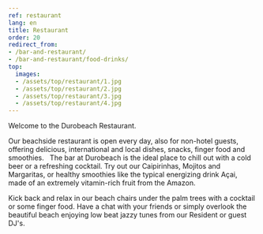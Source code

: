 ```yaml
---
ref: restaurant
lang: en
title: Restaurant
order: 20
redirect_from:
- /bar-and-restaurant/
- /bar-and-restaurant/food-drinks/
top:
  images:
  - /assets/top/restaurant/1.jpg
  - /assets/top/restaurant/2.jpg
  - /assets/top/restaurant/3.jpg
  - /assets/top/restaurant/4.jpg
---
```

Welcome to the Durobeach Restaurant.

Our beachside restaurant is open every day, also for non-hotel guests, offering delicious, international and local dishes, snacks, finger food and smoothies.
 
The bar at Durobeach is the ideal place to chill out with a cold beer or a refreshing cocktail. Try out our Caipirinhas, Mojitos and Margaritas, or healthy smoothies like the typical energizing drink Açai, made of an extremely vitamin-rich fruit from the Amazon.

Kick back and relax in our beach chairs under the palm trees with a cocktail or some finger food. Have a chat with your friends or simply overlook the beautiful beach enjoying low beat jazzy tunes from our Resident or guest DJ's.
